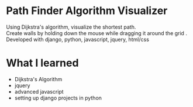 # Path Finder Algorithm Visualizer
Using Dijkstra's algorithm, visualize the shortest path. <br /> Create walls by holding down the mouse while dragging it around the grid .<br /> Developed with django, python, javascript, jquery, html/css
# What I learned
* Dijkstra's Algorithm
* jquery
* advanced javascript
* setting up django projects in python
